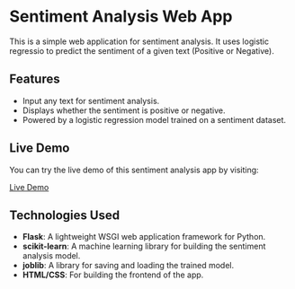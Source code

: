 # Sentiment Analysis Web App

This is a simple web application for sentiment analysis. It uses logistic regressio to predict the sentiment of a given text (Positive or Negative).

## Features

- Input any text for sentiment analysis.
- Displays whether the sentiment is positive or negative.
- Powered by a logistic regression model trained on a sentiment dataset.

## Live Demo

You can try the live demo of this sentiment analysis app by visiting:

[Live Demo](https://sentiment-analysis-kzeu.onrender.com/)

## Technologies Used

- **Flask**: A lightweight WSGI web application framework for Python.
- **scikit-learn**: A machine learning library for building the sentiment analysis model.
- **joblib**: A library for saving and loading the trained model.
- **HTML/CSS**: For building the frontend of the app.
